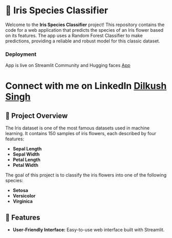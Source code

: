 # 🌸 Iris Species Classifier

Welcome to the **Iris Species Classifier** project! This repository contains the code for a web application that predicts the species of an Iris flower based on its features. The app uses a Random Forest Classifier to make predictions, providing a reliable and robust model for this classic dataset.
### Deployment
App is live on Streamlit Community and Hugging faces [App]([https://huggingface.co/spaces/dilkushsingh/Iris-Species-Classifier])
# Connect with me on LinkedIn [Dilkush Singh](https://linkedin.com/in/dilkushsingh)


## 🧠 Project Overview

The Iris dataset is one of the most famous datasets used in machine learning. It contains 150 samples of iris flowers, each described by four features:

- **Sepal Length**
- **Sepal Width**
- **Petal Length**
- **Petal Width**

The goal of this project is to classify the iris flowers into one of the following species:

- **Setosa**
- **Versicolor**
- **Virginica**

## 🌟 Features

- **User-Friendly Interface:** Easy-to-use web interface built with Streamlit.

## 
